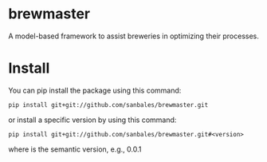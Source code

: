 # brewmaster
A model-based framework to assist breweries in optimizing their processes.

# Install
You can pip install the package using this command:

```
pip install git+git://github.com/sanbales/brewmaster.git
```

or install a specific version by using this command:

```
pip install git+git://github.com/sanbales/brewmaster.git#<version>
```

where <version> is the semantic version, e.g., 0.0.1
